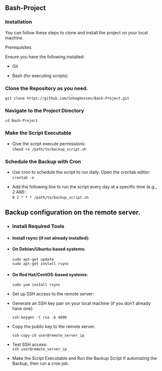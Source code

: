 ## Bash-Project  


### Installation  

You can follow these steps to clone and install the project on your local machine.  

Prerequisites  

Ensure you have the following installed:  

- Git  

- Bash (for executing scripts)

### Clone the Repository as you need.
`git clone https://github.com/SohagHossen/Bash-Project.git`  

### Navigate to the Project Directory  
`cd Bash-Project`  

### Make the Script Executable  
* Give the script execute permissions:  
 `chmod +x /path/to/backup_script.sh`  

### Schedule the Backup with Cron  
* Use cron to schedule the script to run daily. Open the crontab editor:  
`crontab -e`  
- Add the following line to run the script every day at a specific time (e.g., 2 AM):  
`0 2 * * * /path/to/backup_script.sh`

## Backup configuration on the remote server.

- ### Install Required Tools  

- #### Install rsync (if not already installed):  

- #### On Debian/Ubuntu-based systems:  
  `sudo apt-get update`  
  `sudo apt-get install rsync`  

- ####  On Red Hat/CentOS-based systems:

  `sudo yum install rsync`
  
- Set up SSH access to the remote server:  

- Generate an SSH key pair on your local machine (if you don’t already have one):  

  `ssh-keygen -t rsa -b 4096  `

- Copy the public key to the remote server:  
  
  `ssh-copy-id user@remote_server_ip`  
- Test SSH access:  
  `ssh user@remote_server_ip `
 
 - Make the Script Executable and Run the Backup Script if automating the Backup, then run a cron job.
